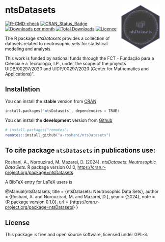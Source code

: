 # ntsDatasets <img src="man/figures/logo.png" align="right" width="25%"/>

[![R-CMD-check](https://github.com/a-roshani/ntsDatasets/actions/workflows/R-CMD-check.yaml/badge.svg)](https://github.com/a-roshani/ntsDatasets/actions/workflows/R-CMD-check.yaml)
[![CRAN_Status_Badge](https://www.r-pkg.org/badges/version/ntsDatasets)](https://cran.r-project.org/package=ntsDatasets)
[![Downloads per
month](https://cranlogs.r-pkg.org/badges/ntsDatasets)](https://cran.r-project.org/package=ntsDatasets)
[![Total
Downloads](https://cranlogs.r-pkg.org/badges/grand-total/ntsDatasets)](https://cran.r-project.org/package=ntsDatasets)
[![Licence](https://img.shields.io/badge/licence-GPL--3-blue.svg)](https://www.gnu.org/licenses/gpl-3.0.en.html)

The R package *ntsDatasets* provides a collection of datasets related to neutrosophic sets for statistical modeling and analysis.

This work is funded by national funds through the FCT - Fundação para a
Ciência e a Tecnologia, I.P., under the scope of the projects
UIDB/00297/2020 and UIDP/00297/2020 (Center for Mathematics and
Applications)".

## Installation

You can install the **stable** version from
[CRAN](https://cran.r-project.org/package=ntsDatasets).

``` s
install.packages('ntsDatasets', dependencies = TRUE)
```

You can install the **development** version from
[Github](https://github.com/a-roshani/ntsDatasets)

``` s
# install.packages("remotes")
remotes::install_github("a-roshani/ntsDatasets")
```

## To cite package `ntsDatasets` in publications use:

Roshani, A., Norouzirad, M. Mazarei, D. (2024). *ntsDatasets:
Neutrosophic Data Sets*. R package version 0.1.0,
<https://cran.r-project.org/package=ntsDatasets>.

A BibTeX entry for LaTeX users is

@Manual{ntsDatasets, title = {ntsDatasets: Neutrosophic Data Sets},
author = {Roshani, A. and  Norouzirad, M. and Mazarei, D.}, year = {2024}, note = {R package version 0.1.0}, url =
{<https://cran.r-project.org/package=ntsDatasets>} }

## License

This package is free and open source software, licensed under GPL-3.
